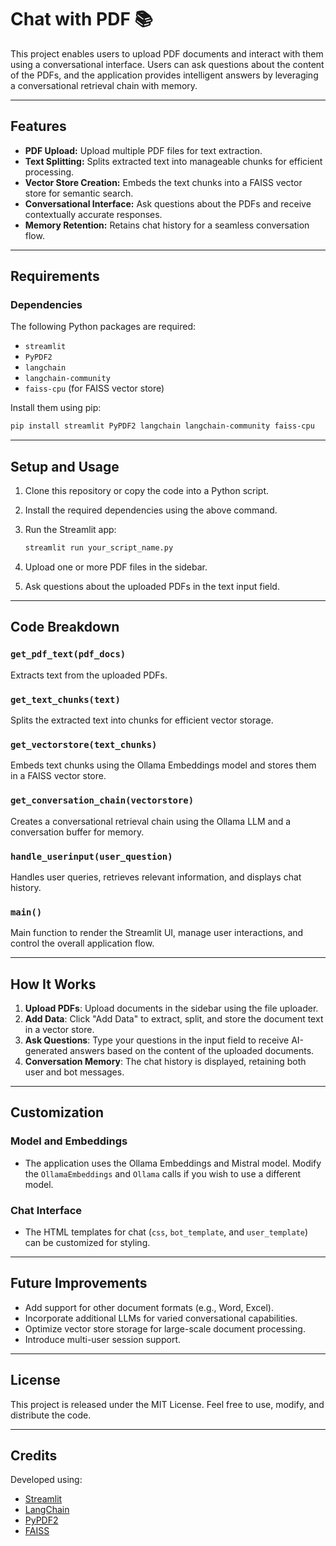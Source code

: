 
# Chat with PDF :books:

This project enables users to upload PDF documents and interact with them using a conversational interface. Users can ask questions about the content of the PDFs, and the application provides intelligent answers by leveraging a conversational retrieval chain with memory.

---

## Features

- **PDF Upload:** Upload multiple PDF files for text extraction.
- **Text Splitting:** Splits extracted text into manageable chunks for efficient processing.
- **Vector Store Creation:** Embeds the text chunks into a FAISS vector store for semantic search.
- **Conversational Interface:** Ask questions about the PDFs and receive contextually accurate responses.
- **Memory Retention:** Retains chat history for a seamless conversation flow.

---

## Requirements

### Dependencies

The following Python packages are required:
- `streamlit`
- `PyPDF2`
- `langchain`
- `langchain-community`
- `faiss-cpu` (for FAISS vector store)

Install them using pip:

```bash
pip install streamlit PyPDF2 langchain langchain-community faiss-cpu
```

---

## Setup and Usage

1. Clone this repository or copy the code into a Python script.
2. Install the required dependencies using the above command.
3. Run the Streamlit app:

   ```bash
   streamlit run your_script_name.py
   ```

4. Upload one or more PDF files in the sidebar.
5. Ask questions about the uploaded PDFs in the text input field.

---

## Code Breakdown

### `get_pdf_text(pdf_docs)`
Extracts text from the uploaded PDFs.

### `get_text_chunks(text)`
Splits the extracted text into chunks for efficient vector storage.

### `get_vectorstore(text_chunks)`
Embeds text chunks using the Ollama Embeddings model and stores them in a FAISS vector store.

### `get_conversation_chain(vectorstore)`
Creates a conversational retrieval chain using the Ollama LLM and a conversation buffer for memory.

### `handle_userinput(user_question)`
Handles user queries, retrieves relevant information, and displays chat history.

### `main()`
Main function to render the Streamlit UI, manage user interactions, and control the overall application flow.

---

## How It Works

1. **Upload PDFs**: Upload documents in the sidebar using the file uploader.
2. **Add Data**: Click "Add Data" to extract, split, and store the document text in a vector store.
3. **Ask Questions**: Type your questions in the input field to receive AI-generated answers based on the content of the uploaded documents.
4. **Conversation Memory**: The chat history is displayed, retaining both user and bot messages.

---

## Customization

### Model and Embeddings
- The application uses the Ollama Embeddings and Mistral model. Modify the `OllamaEmbeddings` and `Ollama` calls if you wish to use a different model.

### Chat Interface
- The HTML templates for chat (`css`, `bot_template`, and `user_template`) can be customized for styling.

---

## Future Improvements
- Add support for other document formats (e.g., Word, Excel).
- Incorporate additional LLMs for varied conversational capabilities.
- Optimize vector store storage for large-scale document processing.
- Introduce multi-user session support.

---

## License

This project is released under the MIT License. Feel free to use, modify, and distribute the code.

--- 

## Credits

Developed using:
- [Streamlit](https://streamlit.io/)
- [LangChain](https://www.langchain.com/)
- [PyPDF2](https://pythonhosted.org/PyPDF2/)
- [FAISS](https://faiss.ai/)
